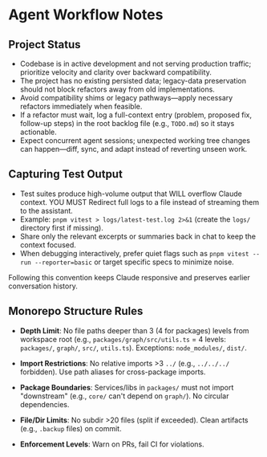 # Agent Workflow Notes

## Project Status
- Codebase is in active development and not serving production traffic; prioritize velocity and clarity over backward compatibility.
- The project has no existing persisted data; legacy-data preservation should not block refactors away from old implementations.
- Avoid compatibility shims or legacy pathways—apply necessary refactors immediately when feasible.
- If a refactor must wait, log a full-context entry (problem, proposed fix, follow-up steps) in the root backlog file (e.g., `TODO.md`) so it stays actionable.
- Expect concurrent agent sessions; unexpected working tree changes can happen—diff, sync, and adapt instead of reverting unseen work.

## Capturing Test Output
- Test suites produce high-volume output that WILL overflow Claude context. YOU MUST Redirect full logs to a file instead of streaming them to the assistant.
- Example: `pnpm vitest > logs/latest-test.log 2>&1` (create the `logs/` directory first if missing).
- Share only the relevant excerpts or summaries back in chat to keep the context focused.
- When debugging interactively, prefer quiet flags such as `pnpm vitest --run --reporter=basic` or target specific specs to minimize noise.

Following this convention keeps Claude responsive and preserves earlier conversation history.

## Monorepo Structure Rules

- **Depth Limit**: No file paths deeper than 3 (4 for packages) levels from workspace root (e.g., `packages/graph/src/utils.ts` = 4 levels: `packages/`, `graph/`, `src/`, `utils.ts`). Exceptions: `node_modules/`, `dist/`.

- **Import Restrictions**: No relative imports >3 `../` (e.g., `../../../` forbidden). Use path aliases for cross-package imports.

- **Package Boundaries**: Services/libs in `packages/` must not import "downstream" (e.g., `core/` can't depend on `graph/`). No circular dependencies.

- **File/Dir Limits**: No subdir >20 files (split if exceeded). Clean artifacts (e.g., `.backup` files) on commit.

- **Enforcement Levels**: Warn on PRs, fail CI for violations.
